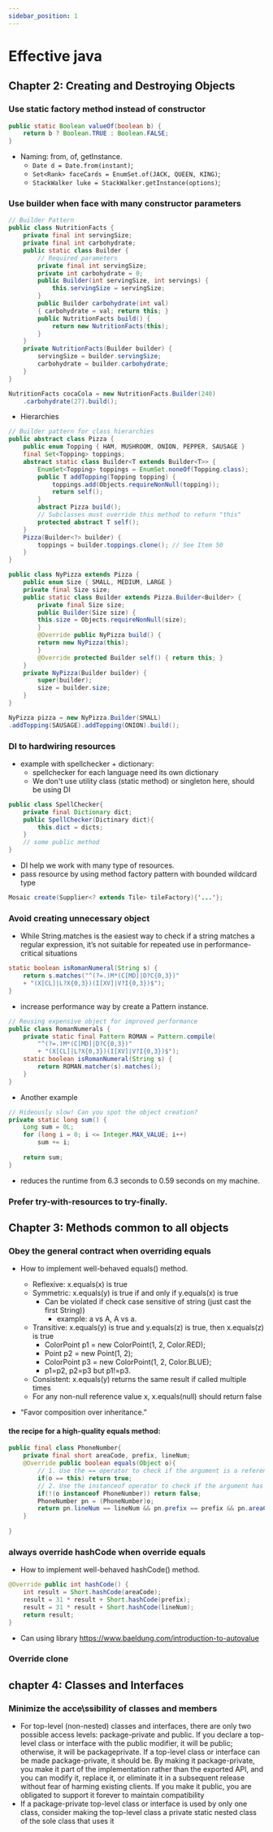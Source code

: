 ```yaml
---
sidebar_position: 1
---
```


# Effective java

## Chapter 2: Creating and Destroying Objects
### Use static factory method instead of constructor
```java
public static Boolean valueOf(boolean b) {
    return b ? Boolean.TRUE : Boolean.FALSE;
}
```
- Naming: from, of, getInstance.
  - `Date d = Date.from(instant)`;
  - `Set<Rank> faceCards = EnumSet.of(JACK, QUEEN, KING)`;
  - `StackWalker luke = StackWalker.getInstance(options)`;
### Use builder when face with many constructor parameters
```java
// Builder Pattern
public class NutritionFacts {
    private final int servingSize;
    private final int carbohydrate;
    public static class Builder {
        // Required parameters
        private final int servingSize;
        private int carbohydrate = 0;
        public Builder(int servingSize, int servings) {
            this.servingSize = servingSize;
        }
        public Builder carbohydrate(int val)
        { carbohydrate = val; return this; }
        public NutritionFacts build() {
            return new NutritionFacts(this);
        }
    }
    private NutritionFacts(Builder builder) {
        servingSize = builder.servingSize;
        carbohydrate = builder.carbohydrate;
    }
}
```
```java
NutritionFacts cocaCola = new NutritionFacts.Builder(240)
    .carbohydrate(27).build();
```
- Hierarchies
```java
// Builder pattern for class hierarchies
public abstract class Pizza {
    public enum Topping { HAM, MUSHROOM, ONION, PEPPER, SAUSAGE }
    final Set<Topping> toppings;
    abstract static class Builder<T extends Builder<T>> {
        EnumSet<Topping> toppings = EnumSet.noneOf(Topping.class);
        public T addTopping(Topping topping) {
            toppings.add(Objects.requireNonNull(topping));
            return self();
        }
        abstract Pizza build();
        // Subclasses must override this method to return "this"
        protected abstract T self();
    }
    Pizza(Builder<?> builder) {
        toppings = builder.toppings.clone(); // See Item 50
    }
}
```
```java
public class NyPizza extends Pizza {
    public enum Size { SMALL, MEDIUM, LARGE }
    private final Size size;
    public static class Builder extends Pizza.Builder<Builder> {
        private final Size size;
        public Builder(Size size) {
        this.size = Objects.requireNonNull(size);
        }
        @Override public NyPizza build() {
        return new NyPizza(this);
        }
        @Override protected Builder self() { return this; }
    }
    private NyPizza(Builder builder) {
        super(builder);
        size = builder.size;
    }
}
```
```java
NyPizza pizza = new NyPizza.Builder(SMALL)
.addTopping(SAUSAGE).addTopping(ONION).build();
```
### DI to hardwiring resources
- example with spellchecker + dictionary:
  - spellchecker for each language need its own dictionary
  - We don't use utility class (static method) or singleton here, should be using DI
```java
public class SpellChecker{
    private final Dictionary dict;
    public SpellChecker(Dictinary dict){
        this.dict = dicts;
    }
    // some public method
}
```
- DI help we work with many type of resources.
- pass resource by using method factory pattern with bounded wildcard type 
```java
Mosaic create(Supplier<? extends Tile> tileFactory){'...'};
```
### Avoid creating unnecessary object
- While String.matches is the easiest way to check if a string matches
  a regular expression, it’s not suitable for repeated use in performance-critical
  situations
```java
static boolean isRomanNumeral(String s) {
    return s.matches("^(?=.)M*(C[MD]|D?C{0,3})"
    + "(X[CL]|L?X{0,3})(I[XV]|V?I{0,3})$");
}
```
- increase performance way by create a Pattern instance.
```java
// Reusing expensive object for improved performance
public class RomanNumerals {
    private static final Pattern ROMAN = Pattern.compile(
        "^(?=.)M*(C[MD]|D?C{0,3})"
        + "(X[CL]|L?X{0,3})(I[XV]|V?I{0,3})$");
    static boolean isRomanNumeral(String s) {
        return ROMAN.matcher(s).matches();
    }
}
```
- Another example
```java
// Hideously slow! Can you spot the object creation?
private static long sum() {
    Long sum = 0L;
    for (long i = 0; i <= Integer.MAX_VALUE; i++)
        sum += i;
    
    return sum;
}
```
- reduces the runtime from 6.3 seconds to 0.59 seconds on my machine.

### Prefer try-with-resources to try-finally.

## Chapter 3: Methods common to all objects

### Obey the general contract when overriding equals
- How to implement well-behaved equals() method.
  - Reflexive: x.equals(x) is true
  - Symmetric: x.equals(y) is true if and only if y.equals(x) is true
    - Can be violated if check case sensitive of string (just cast the first String))
      - example: a vs A, A vs a.
  - Transitive: x.equals(y) is true and y.equals(z) is true, then x.equals(z) is true
    - ColorPoint p1 = new ColorPoint(1, 2, Color.RED);
    - Point p2 = new Point(1, 2);
    - ColorPoint p3 = new ColorPoint(1, 2, Color.BLUE);
    - p1=p2, p2=p3 but p1!=p3.
  - Consistent: x.equals(y) returns the same result if called multiple times
  - For any non-null reference value x, x.equals(null) should return false

- “Favor composition over inheritance.”

#### the recipe for a high-quality equals method:
```java
public final class PhoneNumber{
    private final short areaCode, prefix, lineNum;
    @Override public boolean equals(Object o){
        // 1. Use the == operator to check if the argument is a reference to this object
        if(o == this) return true;
        // 2. Use the instanceof operator to check if the argument has the correct type
        if(!(o instanceof PhoneNumber)) return false;
        PhoneNumber pn = (PhoneNumber)o;
        return pn.lineNum == lineNum && pn.prefix == prefix && pn.areaCode == areaCode;
    }
    
}
```

### always override hashCode when override equals
- How to implement well-behaved hashCode() method.
```java
@Override public int hashCode() {
    int result = Short.hashCode(areaCode);
    result = 31 * result + Short.hashCode(prefix);
    result = 31 * result + Short.hashCode(lineNum);
    return result;
}
```
- Can using library https://www.baeldung.com/introduction-to-autovalue

### Override clone


## chapter 4: Classes and Interfaces
### Minimize the acce\ssibility of classes and members
- For top-level (non-nested) classes and interfaces, there are only two possible
  access levels: package-private and public. If you declare a top-level class or
  interface with the public modifier, it will be public; otherwise, it will be packageprivate. If a top-level class or interface can be made package-private, it should be.
  By making it package-private, you make it part of the implementation rather than
  the exported API, and you can modify it, replace it, or eliminate it in a subsequent
  release without fear of harming existing clients. If you make it public, you are
  obligated to support it forever to maintain compatibility
- If a package-private top-level class or interface is used by only one class,
  consider making the top-level class a private static nested class of the sole class
  that uses it 

### 
